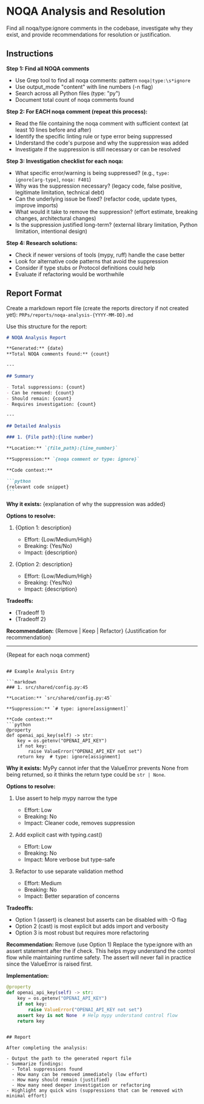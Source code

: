 # NOQA Analysis and Resolution

Find all noqa/type:ignore comments in the codebase, investigate why they exist, and provide recommendations for resolution or justification.

## Instructions

**Step 1: Find all NOQA comments**

- Use Grep tool to find all noqa comments: pattern `noqa|type:\s*ignore`
- Use output_mode "content" with line numbers (-n flag)
- Search across all Python files (type: "py")
- Document total count of noqa comments found

**Step 2: For EACH noqa comment (repeat this process):**

- Read the file containing the noqa comment with sufficient context (at least 10 lines before and after)
- Identify the specific linting rule or type error being suppressed
- Understand the code's purpose and why the suppression was added
- Investigate if the suppression is still necessary or can be resolved

**Step 3: Investigation checklist for each noqa:**

- What specific error/warning is being suppressed? (e.g., `type: ignore[arg-type]`, `noqa: F401`)
- Why was the suppression necessary? (legacy code, false positive, legitimate limitation, technical debt)
- Can the underlying issue be fixed? (refactor code, update types, improve imports)
- What would it take to remove the suppression? (effort estimate, breaking changes, architectural changes)
- Is the suppression justified long-term? (external library limitation, Python limitation, intentional design)

**Step 4: Research solutions:**

- Check if newer versions of tools (mypy, ruff) handle the case better
- Look for alternative code patterns that avoid the suppression
- Consider if type stubs or Protocol definitions could help
- Evaluate if refactoring would be worthwhile

## Report Format

Create a markdown report file (create the reports directory if not created yet): `PRPs/reports/noqa-analysis-{YYYY-MM-DD}.md`

Use this structure for the report:

````markdown
# NOQA Analysis Report

**Generated:** {date}
**Total NOQA comments found:** {count}

---

## Summary

- Total suppressions: {count}
- Can be removed: {count}
- Should remain: {count}
- Requires investigation: {count}

---

## Detailed Analysis

### 1. {File path}:{line number}

**Location:** `{file_path}:{line_number}`

**Suppression:** `{noqa comment or type: ignore}`

**Code context:**

```python
{relevant code snippet}
```
````

**Why it exists:**
{explanation of why the suppression was added}

**Options to resolve:**

1. {Option 1: description}
   - Effort: {Low/Medium/High}
   - Breaking: {Yes/No}
   - Impact: {description}

2. {Option 2: description}
   - Effort: {Low/Medium/High}
   - Breaking: {Yes/No}
   - Impact: {description}

**Tradeoffs:**

- {Tradeoff 1}
- {Tradeoff 2}

**Recommendation:** {Remove | Keep | Refactor}
{Justification for recommendation}

---

{Repeat for each noqa comment}

````

## Example Analysis Entry

```markdown
### 1. src/shared/config.py:45

**Location:** `src/shared/config.py:45`

**Suppression:** `# type: ignore[assignment]`

**Code context:**
```python
@property
def openai_api_key(self) -> str:
    key = os.getenv("OPENAI_API_KEY")
    if not key:
        raise ValueError("OPENAI_API_KEY not set")
    return key  # type: ignore[assignment]
````

**Why it exists:**
MyPy cannot infer that the ValueError prevents None from being returned, so it thinks the return type could be `str | None`.

**Options to resolve:**

1. Use assert to help mypy narrow the type
   - Effort: Low
   - Breaking: No
   - Impact: Cleaner code, removes suppression

2. Add explicit cast with typing.cast()
   - Effort: Low
   - Breaking: No
   - Impact: More verbose but type-safe

3. Refactor to use separate validation method
   - Effort: Medium
   - Breaking: No
   - Impact: Better separation of concerns

**Tradeoffs:**

- Option 1 (assert) is cleanest but asserts can be disabled with -O flag
- Option 2 (cast) is most explicit but adds import and verbosity
- Option 3 is most robust but requires more refactoring

**Recommendation:** Remove (use Option 1)
Replace the type:ignore with an assert statement after the if check. This helps mypy understand the control flow while maintaining runtime safety. The assert will never fail in practice since the ValueError is raised first.

**Implementation:**

```python
@property
def openai_api_key(self) -> str:
    key = os.getenv("OPENAI_API_KEY")
    if not key:
        raise ValueError("OPENAI_API_KEY not set")
    assert key is not None  # Help mypy understand control flow
    return key
```

```

## Report

After completing the analysis:

- Output the path to the generated report file
- Summarize findings:
  - Total suppressions found
  - How many can be removed immediately (low effort)
  - How many should remain (justified)
  - How many need deeper investigation or refactoring
- Highlight any quick wins (suppressions that can be removed with minimal effort)
```
